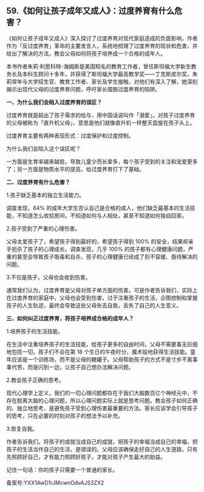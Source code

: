 ## 59.《如何让孩子成年又成人》：过度养育有什么危害？
《如何让孩子成年又成人》深入探讨了过度养育对现代家庭造成的负面影响，作者作为「反过度养育」革命的主要发言人，系统地梳理了过度养育的现状和危害，并给出了解决的方法，教会父母如何将孩子培养成一个合格的成年人。


本书作者朱莉·利思科特-海姆斯是美国知名的教育工作者，曾任斯坦福大学新生教务长及本科生顾问十多年，并获得了斯坦福大学最高教学奖——丁克斯皮尔奖。朱莉常年与大学招生官、教育工作者、家长及学生接触，对他们有深入了解，她深刻揭示出现代父母的过度养育问题，呼吁家长摆脱过度养育的陷阱。


**一、为什么我们会陷入过度养育的误区？**


过度养育就是超出了孩子需求的给与，用中国话说叫作「溺爱」。对孩子过度养育的父母被称为「直升机父母」，意思是他们就像直升机一样整天盘旋在孩子头上。


过度养育主要有两种表现形式：过度保护和过度控制。


为什么我们会陷入这个误区呢？


一方面是生育率越来越低，导致儿童少而长辈多，每个孩子受到的关注和宠爱更多了；另一方面是物质水平的提高，给过度养育打下了基础。


**二、过度养育有什么危害？**


1.孩子缺乏基本的独立生活能力。


调查发现，84% 的成年大学生否认自己是合格的成人，他们缺乏最基本的生活技能，不知道怎么收拾房间，不知道如何与人相处，甚至不知道如何独自回家。


2.孩子受到了严重的心理伤害。


父母太爱孩子了，希望孩子得到最好的，希望孩子得到 100% 的安全，结果却亲手扼杀了孩子的心理成长。调查发现，几乎 100% 的孩子都有心理健康问题，严重的甚至会导致孩子吸毒和自杀，孩子的心理健康已经成了刻不容缓、亟待解决的问题。


3.不仅是孩子，父母也会收到伤害。


通常我们认为，过度养育是父母对孩子单方面的伤害。可是作者告诉我们，实际上在过度养育的家庭中，父母也会受到伤害，过于注重孩子的生活，企图控制和掌握孩子的人生轨迹，最终会导致这些父母失去自我，丢失了自己的人生意义。


**三、如何纠正过度养育，将孩子培养成合格的成年人？**


1.培养孩子的生活技能。


在生活中注重培养孩子的生活技能，给孩子更多的自由时间，父母不需要事无巨细地包揽一切，孩子们不会在第 18 个生日的午夜时分，魔术般地获得生活技能。童年应该是一个训练场，而不是父母的糖罐子。父母帮助孩子的方式不是寸步不离事事代劳，而是闪到一边，让孩子自己想办法解决问题。


2.教会孩子正确的思考。


现代心理学上定义，我们的一切心理问题都存在于我们大脑数百亿个神经元中，不存在脱离大脑的心理问题，所以心理问题实际上就是思考问题。教会孩子如何正确的、独立地思考，是避免孩子受到心理伤害最重要的方法。家长应该学会引导孩子的思考，只在必要的时刻对孩子的想法予以补充。


3.恢复自我。


作者告诉我们，将孩子的成就当成自己的成就，把孩子的幸福当成自己的幸福，把孩子的生活当作自己的生活，是错误的。父母应该确保走好自己的人生道路，只有先照顾好自己，才有能力照顾好孩子，才能对孩子产生最大的助益。


记住一句话：你的孩子只需要一个普通的家长。


备案号:YXX1AwD1rJMcwnOdvAJS3ZX2

